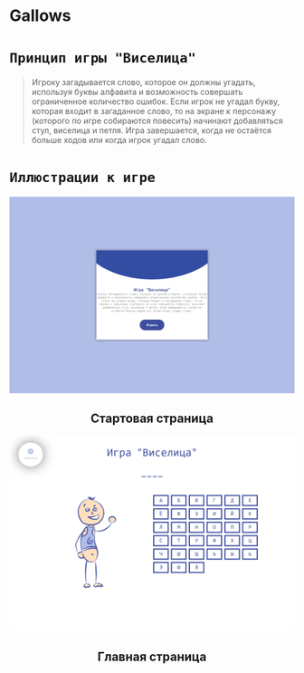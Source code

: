 # Gallows
# `Принцип игры "Виселица"`
> Игроку загадывается слово, которое он должны угадать, используя буквы алфавита и возможность совершать ограниченное количество ошибок. Если игрок не угадал букву, которая входит в загаданное слово, то на экране к персонажу (которого по игре собираются повесить) начинают добавляться стул, виселица и петля. Игра завершается, когда не остаётся больше ходов или когда игрок угадал слово.
# `Иллюстрации к игре`
<div align="center">
  <img src="screenshot//screenshot_0.png" width="750" alt="Стартовая страница"/>
  <p><h2>Стартовая страница</h2></p>
  <img src="screenshot//screenshot_1.png" width="750" alt="Главная страница"/>
  <p><h2>Главная страница</h2></p>
</div>
